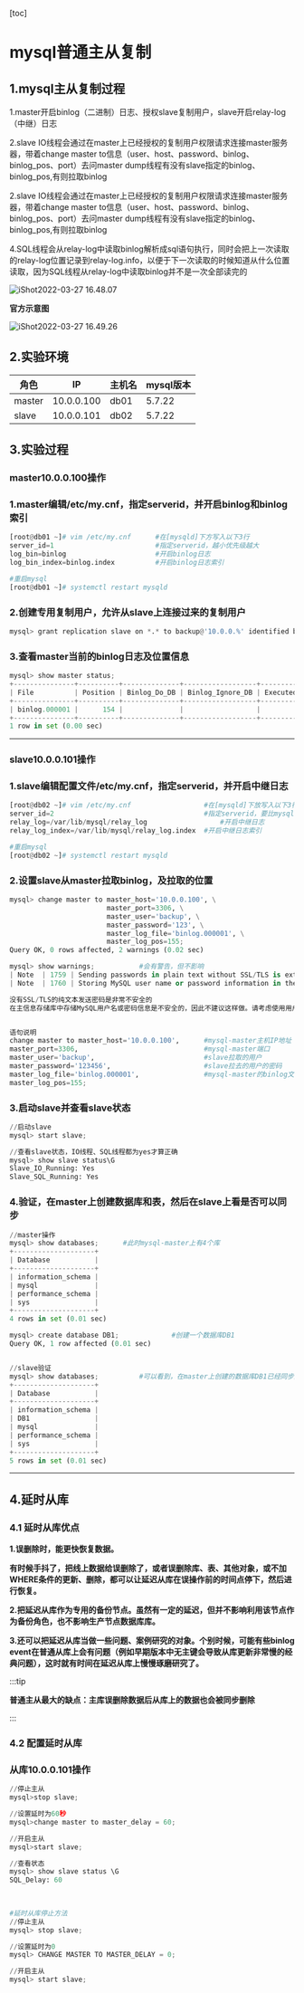 [toc]



# mysql普通主从复制

## 1.mysql主从复制过程

1.master开启binlog（二进制）日志、授权slave复制用户，slave开启relay-log（中继）日志

2.slave IO线程会通过在master上已经授权的复制用户权限请求连接master服务器，带着change master to信息（user、host、password、binlog、binlog_pos、port）去问master dump线程有没有slave指定的binlog、binlog_pos,有则拉取binlog

2.slave IO线程会通过在master上已经授权的复制用户权限请求连接master服务器，带着change master to信息（user、host、password、binlog、binlog_pos、port）去问master dump线程有没有slave指定的binlog、binlog_pos,有则拉取binlog

4.SQL线程会从relay-log中读取binlog解析成sql语句执行，同时会把上一次读取的relay-log位置记录到relay-log.info，以便于下一次读取的时候知道从什么位置读取，因为SQL线程从relay-log中读取binlog并不是一次全部读完的




![iShot2022-03-27 16.48.07](https://gitea.pptfz.cn/pptfz/picgo-images/raw/branch/master/img/iShot2022-03-27%2016.48.07.png)



**官方示意图**

![iShot2022-03-27 16.49.26](https://gitea.pptfz.cn/pptfz/picgo-images/raw/branch/master/img/iShot2022-03-27%2016.49.26.png)

## 2.实验环境

| 角色   | IP         | 主机名 | mysql版本 |
| ------ | ---------- | ------ | --------- |
| master | 10.0.0.100 | db01   | 5.7.22    |
| slave  | 10.0.0.101 | db02   | 5.7.22    |



## 3.实验过程

<h3 style={{color: 'hotpink'}}>master10.0.0.100操作</h3>

### 1.master编辑/etc/my.cnf，指定serverid，并开启binlog和binlog索引

```python
[root@db01 ~]# vim /etc/my.cnf		#在[mysqld]下方写入以下3行
server_id=1						    #指定serverid，越小优先级越大
log_bin=binlog						#开启binlog日志
log_bin_index=binlog.index			#开启binlog日志索引

#重启mysql
[root@db01 ~]# systemctl restart mysqld
```



### 2.创建专用复制用户，允许从slave上连接过来的复制用户

```python
mysql> grant replication slave on *.* to backup@'10.0.0.%' identified by '123';
```



### 3.查看master当前的binlog日志及位置信息

```python
mysql> show master status;
+---------------+----------+--------------+------------------+-------------------+
| File          | Position | Binlog_Do_DB | Binlog_Ignore_DB | Executed_Gtid_Set |
+---------------+----------+--------------+------------------+-------------------+
| binlog.000001 |      154 |              |                  |                   |
+---------------+----------+--------------+------------------+-------------------+
1 row in set (0.00 sec)
```

---

<h3 style={{color: 'green'}}>slave10.0.0.101操作</h3>

### 1.slave编辑配置文件/etc/my.cnf，指定serverid，并开启中继日志

```python
[root@db02 ~]# vim /etc/my.cnf				    #在[mysqld]下放写入以下3行
server_id=2								        #指定serverid，要比mysql-master大
relay_log=/var/lib/mysql/relay_log      			#开启中继日志
relay_log_index=/var/lib/mysql/relay_log.index	#开启中继日志索引

#重启mysql
[root@db02 ~]# systemctl restart mysqld
```



### 2.设置slave从master拉取binlog，及拉取的位置

```python
mysql> change master to master_host='10.0.0.100', \
                        master_port=3306, \
                        master_user='backup', \
                        master_password='123', \
                        master_log_file='binlog.000001', \
                        master_log_pos=155;
Query OK, 0 rows affected, 2 warnings (0.02 sec)

mysql> show warnings;			#会有警告，但不影响
| Note  | 1759 | Sending passwords in plain text without SSL/TLS is extremely insecure.                                                                                                                                                                                                               
| Note  | 1760 | Storing MySQL user name or password information in the master info repository is not secure and is therefore not recommended. Please consider using the USER and PASSWORD connection options for START SLAVE; see the 'START SLAVE Syntax' in the MySQL Manual for more information. |

没有SSL/TLS的纯文本发送密码是非常不安全的
在主信息存储库中存储MySQL用户名或密码信息是不安全的，因此不建议这样做。请考虑使用用户和密码连接选项启动从;有关更多信息，请参阅MySQL手册中的“开始从属语法”。


语句说明
change master to master_host='10.0.0.100',		#mysql-master主机IP地址
master_port=3306,								#mysql-master端口
master_user='backup',							#slave拉取的用户
master_password='123456',					    #slave拉去的用户的密码
master_log_file='binlog.000001',				#mysql-master的binlog文件，在master中show master status查看
master_log_pos=155;					
```



### 3.启动slave并查看slave状态

```python
//启动slave
mysql> start slave;		

//查看slave状态，IO线程、SQL线程都为yes才算正确			
mysql> show slave status\G				
Slave_IO_Running: Yes
Slave_SQL_Running: Yes
```



### 4.验证，在master上创建数据库和表，然后在slave上看是否可以同步

```python
//master操作
mysql> show databases;		#此时mysql-master上有4个库
+--------------------+
| Database           |
+--------------------+
| information_schema |
| mysql              |
| performance_schema |
| sys                |
+--------------------+
4 rows in set (0.01 sec)

mysql> create database DB1;				#创建一个数据库DB1
Query OK, 1 row affected (0.01 sec)


//slave验证
mysql> show databases;			#可以看到，在master上创建的数据库DB1已经同步至slave
+--------------------+
| Database           |
+--------------------+
| information_schema |
| DB1                |
| mysql              |
| performance_schema |
| sys                |
+--------------------+
5 rows in set (0.01 sec)
```

---

## 4.延时从库

### 4.1 延时从库优点

**1.误删除时，能更快恢复数据。**

**有时候手抖了，把线上数据给误删除了，或者误删除库、表、其他对象，或不加WHERE条件的更新、删除，都可以让延迟从库在误操作前的时间点停下，然后进行恢复。**

**2.把延迟从库作为专用的备份节点。虽然有一定的延迟，但并不影响利用该节点作为备份角色，也不影响生产节点数据库库。**

**3.还可以把延迟从库当做一些问题、案例研究的对象。个别时候，可能有些binlog event在普通从库上会有问题（例如早期版本中无主键会导致从库更新非常慢的经典问题），这时就有时间在延迟从库上慢慢琢磨研究了。**



:::tip

**普通主从最大的缺点：主库误删除数据后从库上的数据也会被同步删除**

:::



### 4.2 配置延时从库

<h3 style={{color: 'red'}}>从库10.0.0.101操作</h3>

```python
//停止主从
mysql>stop slave;

//设置延时为60秒
mysql>change master to master_delay = 60;

//开启主从
mysql>start slave;

//查看状态
mysql> show slave status \G
SQL_Delay: 60

  
  
#延时从库停止方法
//停止主从
mysql> stop slave;

//设置延时为0
mysql> CHANGE MASTER TO MASTER_DELAY = 0;

//开启主从
mysql> start slave;
```

